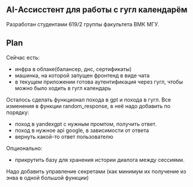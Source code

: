 ## AI-Ассисстент для работы с гугл календарём

Разработан студентами 619/2 группы факультета ВМК МГУ.

## Plan

Сейчас есть:
- инфра в облаке(балансер, днс, сертификаты)
- машинка, на которой запущен фронтенд в виде чата
- в текущем приложении готова аутентификация через гугл, чтобы можно было ходить в гугл календарь

Осталось сделать функционал похода в gpt и похода в гугл. Все изменения в функции random_response, в неё надо добавить по порядку:
- поход в yandexgpt с нужным промтом, получить ответ.
- поход в нужное api google, в зависимости от ответа
- вернуть какой-то ответ пользователю

Опционально:
- прикрутить базу для хранения истории диалога между сессиями.

Надо добавить управление секретами (как минимум их получение из энва в одной большой функции)
